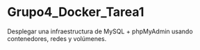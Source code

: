 # Grupo4_Docker_Tarea1
Desplegar una infraestructura de MySQL + phpMyAdmin usando contenedores, redes y volúmenes.
